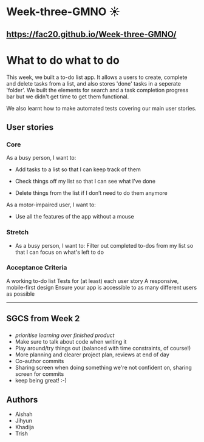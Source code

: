 # Week-three-GMNO ☀️

## https://fac20.github.io/Week-three-GMNO/

# What to do what to do 

This week, we built a to-do list app. It allows a users to create, complete and delete tasks from a list, and also stores 'done' tasks in a seperate 'folder'. We built the elements for search and a task completion progress bar but we didn't get time to get them functional. 

We also learnt how to make automated tests covering our main user stories. 

## User stories

### Core

As a busy person, I want to:

- Add tasks to a list so that I can keep track of them

- Check things off my list so that I can see what I’ve done

- Delete things from the list if I don’t need to do them anymore

As a motor-impaired user, I want to:

- Use all the features of the app without a mouse

### Stretch

- As a busy person, I want to:
Filter out completed to-dos from my list so that I can focus on what's left to do


### Acceptance Criteria

A working to-do list
Tests for (at least) each user story
A responsive, mobile-first design
Ensure your app is accessible to as many different users as possible

--- 

## SGCS from Week 2 

### 

- *prioritise learning over finished product*
- Make sure to talk about code when writing it
- Play around/try things out (balanced with time constraints, of course!) 
- More planning and clearer project plan, reviews at end of day
- Co-author commits
- Sharing screen when doing something we're not confident on, sharing screen for commits 
- keep being great! :-) 

## Authors 

- Aishah 
- Jihyun
- Khadija
- Trish 
